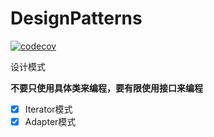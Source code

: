 # DesignPatterns
[![codecov](https://codecov.io/gh/xmmmmmovo/DesignPatterns/branch/main/graph/badge.svg?token=YBKKJH8EAK)](https://codecov.io/gh/xmmmmmovo/DesignPatterns)

设计模式

**不要只使用具体类来编程，要有限使用接口来编程**

- [x] Iterator模式
- [x] Adapter模式